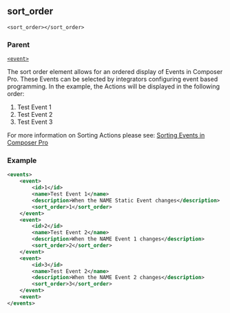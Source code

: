 ## sort\_order

`<sort_order></sort_order>`


### Parent

[`<event>`][1]


The sort order element allows for an ordered display of Events in Composer Pro. These Events can be selected by integrators configuring event based programming. In the example, the Actions will be displayed in the following order:

1. Test Event 1
2. Test Event 2
3. Test Event 3

For more information on Sorting Actions please see: [Sorting Events in Composer Pro][2]

### Example

```xml
<events>
	<event>
		<id>1</id>
		<name>Test Event 1</name>
		<description>When the NAME Static Event changes</description>
		<sort_order>1</sort_order>
	</event>
	<event>
		<id>2</id>
		<name>Test Event 2</name>
		<description>When the NAME Event 1 changes</description>
		<sort_order>2</sort_order>
	</event>
	<event>
		<id>3</id>
		<name>Test Event 2</name>
		<description>When the NAME Event 2 changes</description>
		<sort_order>3</sort_order>
	</event>
	<event>
</events>
```

[1]:	https://snap-one.github.io/docs-driverworks-xml/#events-xml-event
[2]:	https://snap-one.github.io/docs-driverworks-fundamentals/#events-sorting-events-in-composerpro